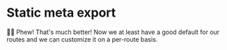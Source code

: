 # Static meta export

👨‍💼 Phew! That's much better! Now we at least have a good default for our routes
and we can customize it on a per-route basis.
